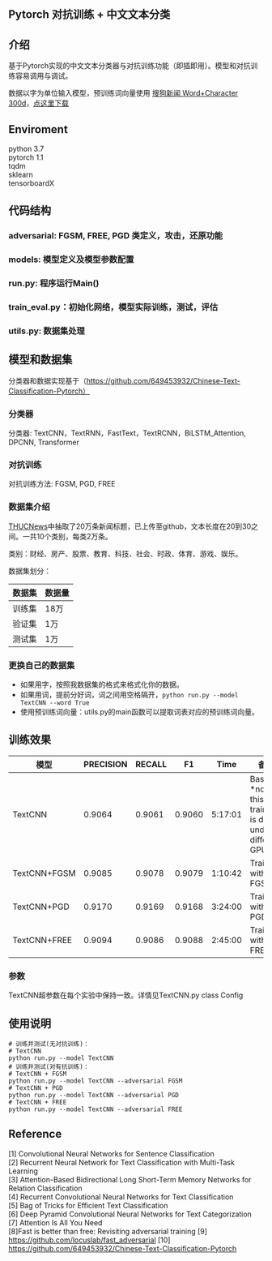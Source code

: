 ## Pytorch 对抗训练 + 中文文本分类 

## 介绍
基于Pytorch实现的中文文本分类器与对抗训练功能（即插即用）。模型和对抗训练容易调用与调试。

数据以字为单位输入模型，预训练词向量使用 [搜狗新闻 Word+Character 300d](https://github.com/Embedding/Chinese-Word-Vectors)，[点这里下载](https://pan.baidu.com/s/14k-9jsspp43ZhMxqPmsWMQ)  

## Enviroment
python 3.7  
pytorch 1.1  
tqdm  
sklearn  
tensorboardX

## 代码结构
### adversarial: FGSM, FREE, PGD 类定义，攻击，还原功能
### models: 模型定义及模型参数配置
### run.py: 程序运行Main()
### train_eval.py：初始化网络，模型实际训练，测试，评估
### utils.py: 数据集处理

## 模型和数据集
分类器和数据实现基于（https://github.com/649453932/Chinese-Text-Classification-Pytorch）

### 分类器
分类器: TextCNN，TextRNN，FastText，TextRCNN，BiLSTM_Attention, DPCNN, Transformer

### 对抗训练
对抗训练方法: FGSM, PGD, FREE

### 数据集介绍
[THUCNews](http://thuctc.thunlp.org/)中抽取了20万条新闻标题，已上传至github，文本长度在20到30之间。一共10个类别，每类2万条。

类别：财经、房产、股票、教育、科技、社会、时政、体育、游戏、娱乐。

数据集划分：

数据集|数据量
--|--
训练集|18万
验证集|1万
测试集|1万


### 更换自己的数据集
 - 如果用字，按照我数据集的格式来格式化你的数据。  
 - 如果用词，提前分好词，词之间用空格隔开，`python run.py --model TextCNN --word True`  
 - 使用预训练词向量：utils.py的main函数可以提取词表对应的预训练词向量。  

## 训练效果
模型|PRECISION|RECALL|F1|Time|备注
--|--|--|--|--|--
TextCNN|0.9064|0.9061|0.9060|5:17:01|Baseline *note: this training is done under different GPU
TextCNN+FGSM|0.9085|0.9078|0.9079|1:10:42|Training with FGSM
TextCNN+PGD|0.9170|0.9169|0.9168|3:24:00|Training with PGD
TextCNN+FREE|0.9094|0.9086|0.9088|2:45:00|Training with FREE

### 参数
TextCNN超参数在每个实验中保持一致。详情见TextCNN.py class Config

## 使用说明
```
# 训练并测试(无对抗训练)：
# TextCNN
python run.py --model TextCNN
# 训练并测试(对有抗训练)：
# TextCNN + FGSM
python run.py --model TextCNN --adversarial FGSM
# TextCNN + PGD
python run.py --model TextCNN --adversarial PGD
# TextCNN + FREE
python run.py --model TextCNN --adversarial FREE
```

## Reference
[1] Convolutional Neural Networks for Sentence Classification  
[2] Recurrent Neural Network for Text Classification with Multi-Task Learning  
[3] Attention-Based Bidirectional Long Short-Term Memory Networks for Relation Classification  
[4] Recurrent Convolutional Neural Networks for Text Classification  
[5] Bag of Tricks for Efficient Text Classification  
[6] Deep Pyramid Convolutional Neural Networks for Text Categorization  
[7] Attention Is All You Need  
[8]Fast is better than free: Revisiting adversarial training
[9] https://github.com/locuslab/fast_adversarial
[10] https://github.com/649453932/Chinese-Text-Classification-Pytorch

